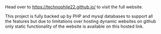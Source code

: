 


Head over to https://technophile22.github.io/ to visit the full website.


This project is fully backed up by PHP and mysql databases to support all the features but due to limitations over hosting dynamic websites on github only static functionality of the website is available on this hosted link.
